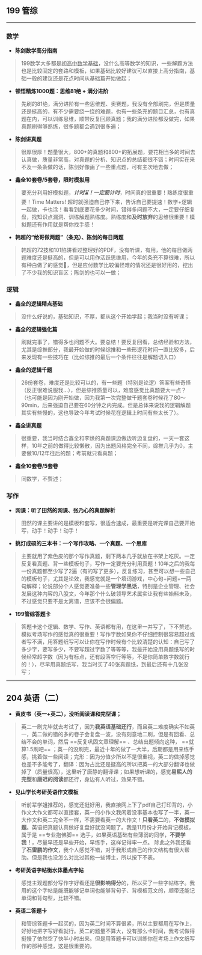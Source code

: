## 199 管综


-----
### 数学

- **陈剑数学高分指南**
> 199数学大多都是<u>初高中数学基础</u>，没什么高等数学的知识，一些解题方法也是比较固定的套路和模板，如果基础比较好建议可以直接上高分指南，基础一般的建议还是花点时间从基础篇开始做起；
- **顿悟精炼1000题：思维81绝 + 满分进阶**
> 先刷的81绝，满分进阶有一些思维题、奥赛题，我没有全部刷完，但是质量还是挺高的，有不少需要绕一绕的难题，也有一些条充的题目汇总，也有真题在内，可以训练思维，顺带反复回顾真题；我的满分进阶都没做完，如果真题刷得够熟练，很多题都会遇到很多遍；
- **陈剑讲真题**
> 很厚很厚！题量很大，800+的真题和800+的拓展题，要花相当多的时间去认真做，质量非常高，对真题的分析、知识点的总结都很不错；时间实在来不及一条条做的话，陈剑好像画了一些重点题，可有主次地去做；
- **鑫全10套卷/5套卷，限时模拟用**
> 要充分利用好模拟题，***计时⌛️！一定要计时***，时间真的很重要！熟练度很重要！Time Matters! 超时就强迫自己停下来，告诉自己要提速！数学+逻辑一起做，卡也涂！看看到底要花多少时间，错得多问题不大，一定要仔细复盘，找知识点漏洞、训练解题熟练度。熟练度和**及时放弃**的思维很重要！模拟题还有作用就是帮你找手感！
- **韩超的“给哥做两题”（条充）、陈剑的每日两题**
> 韩超的72技和101陷阱看过整理好的PDF，没有听课，有用，他的每日做两题难度还是挺高的，但是可以用作活跃思维用，今年的条充不算很难，所以有种白做了的感觉🤦，但是应付数学比较偏怪难的情况还是很好用的，挖出了不少我的知识盲区；陈剑的也可以一做；
### 逻辑

- **鑫全的逻辑精点基础**
> 没什么好说的，基础知识，不厚，都从这个开始学起；我当时没有听课；
- **鑫全的逻辑强化篇**
> 刷就完事了，错得多也问题不大。要总结！要反复回看，总结经验和方法，尤其是综推部分，我最开始做的时候综推和一些形逻花时间一直比较多，后来发现有一些技巧在（比如综推的最后一个条件往往是解题切入口）
- **鑫全的逻辑千题**
> 26份套卷，难度还是比较可以的，有一些题（特别是论逻）答案有些奇怪（反正很难说服我...），但是综推质量可以，难度感觉比真题要大一点？（也可能是因为刚开始做，因为我第一次完整做千题套卷时候花了80～90min，后来强迫自己要在60分钟之内完成。但是总体来说我的逻辑解题其实有些慢的，这也导致今年考试时候花在逻辑上时间有些太长了）。
- **鑫全讲真题**
> 很重要，我当时结合鑫全和李焕的真题课边做边听边复盘的，一天一套这样，10年之前的做得比较懒散，因为出题风格完全不同，综推几乎为0，主要做10/12年往后的题；考前就只看真题；
- **鑫全10套卷/5套卷**
> 同数学，不赘述；

### 写作
- **网课：听了田然的网课、张乃心的真题解析**
> 田然的课主要讲的是模板和套写，很适合速成，最重要是听完课自己要开始写，动手！动手！动手！
- **挑灯成硕的三本书：一个写作攻略、一个真题、一个思库**
> 主要就用了紫色皮的那个写作真题，剩下两本几乎就放在书架上吃灰。一定反复看真题、背一些模板句子，写作一定要充分利用真题！10年之后的我每一份真题都至少写了2遍（有的写了更多），反复练习，甚至可以想一些自己的模板句子，尤其是论效，我感觉就是一个填词游戏，中心句+问题+一两句解释；论说部分个人感觉要准备一些**管理学黑话**，特别是企业管理、社会发展这种内容的八股文，今年那个什么破领导艺术属实让我有些始料未及，不过感觉只要不是太离谱，应该不会很偏题。
- **199管综答题卡**
> 答题卡这个逻辑、数学、写作、英语都有用，在这里一并写了，下不赘述。模拟考场写作的感觉真的很重要！写作字数如果你不仔细控制很容易超过或者写不满，用答题纸写可以让你在写作时候有个比较清楚的认知：自己写了多少字，要写多少，不要写超过字数了等等等，我最开始没用真题纸写的时候经常超字数（因为有标点，还有段落空行等等，不是你简单数字数就行的！），尽早用真题纸写，我当时买了40张真题纸，到最后还有十几张没写；
-----


## 204 英语（二）
- **黄皮书（英一+英二），没听阅读课和完型课；**
> 英二一刷完毕就去考试了，因为**我英语基础还行**，而且英二难度确实不如英一，英二做的错的多的卷子会复盘一波，没有刻意地二刷，但是有回看、总结不会的单词，然后 ==反复巩固文章理解== 、总结出题倾向这种， ==就算1.5刷吧== ；英一的没刷完，最近十年的做了一大半，后期都是用来练手感，挑着做一些阅读；完形：因为分值少所以不是很重视，英二的做掉感觉也差不多能考了，翻译：因为占比还是挺高的所以把英一的大部分翻译也做掉了（质量很高），这里听了唐静的翻译课；如果想听课的，感觉**易熙人的完型**和**唐迟的阅读**都还行，身边有人听过，效果不错。
- **见山学长考研英语作文模板**
> 听前辈学姐推荐的，感觉还挺好用，我直接网上下了pdf自己打印背的，小作文大作文都可以直接套，英一的小作文我闲着没事基本也写了一半，英一大作文和英二完全不一样，不需要看英一的大作文！**只看英二**的，**不做模拟题**。英语把真题认真做好复盘好就没问题了。我是11月份才开始背记模板，属于是 ==专业抱佛脚== 选手，如果英语基础有些薄弱的同学，**不要学我！**，尽量早还是早些开始，早练手，这样记得牢一点。
> 除此之外我还看了**石雷鹏的作文**，我个人感觉不错，对于我形成自己的作文结构有很大帮助。但是我也没怎么对比过其他一些博主，所以按下不表。
- **考研英语字帖衡水体墨点字帖**
> 感觉主观题部分写作字好看还是**很影响得分**的，所以买了一些字帖练字。我用的这个字帖是能既能够记单词也能够背句子、背模板范文的，顺带还能记单词和背句型，比较不错。
- **英语二答题卡**
> 和管综答题卡一起买的，因为英二时间不算很紧，所以主要都用在写作上，好好地把字写好看就行。英二的题量不算大，没有那么卡时间，我考试做得挺慢了依然空了快半小时出来。但是用答题卡可以训练你在考场上作文纸写作的那种感觉，这是很重要的。

